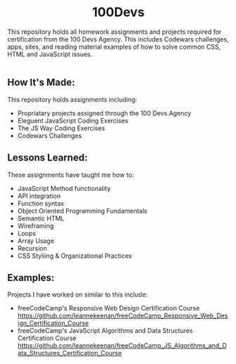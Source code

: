 <h1 align="center">100Devs</h1>

<p>
This repository holds all homework assignments and projects required for certification from the 100 Devs Agency.  This includes Codewars challenges, apps, sites, and reading material examples of how to solve common CSS, HTML and JavaScript issues.
</p>



<p align="center">
     <img src="https://th.bing.com/th/id/R.a105cee275785b831a74b4f39aa3abd9?rik=szUYQb9am6DF6Q&pid=ImgRaw&r=0" alt="">
</p>

<h2>
How It's Made:
</h2>

<p>
This repository holds assignments including:
</p>

<ul>
   <li>Propriatary projects assigned through the 100 Devs Agency</li>
   <li>Eleguent JavaScript Coding Exercises</li>
   <li>The JS Way Coding Exercises</li>
   <li>Codewars Challenges</li>
</ul>

<h2>
Lessons Learned:
</h2>

<p>
These assignments have taught me how to:
</p>

<ul>
  <li>JavaScript Method functionality</li>
  <li>API integration</li>
  <li>Function syntax</li>
  <li>Object Oriented Programming Fundamentals</li>
  <li>Semantic HTML</li>
  <li>Wireframing</li>
  <li>Loops</li>
  <li>Array Usage</li>
  <li>Recursion</li>
  <li>CSS Styliing & Organizational Practices</li>
</ul>

<h2>
Examples:
</h2>

<p>
Projects I have worked on similar to this include:
</p>

<ul>
   <li> 
	freeCodeCamp's Responsive Web Design Certification Course
     <a href="https://github.com/leannekeenan/freeCodeCamp-Responsive-Web-Design-Certification-Projects">https://github.com/leannekeenan/freeCodeCamp_Responsive_Web_Design_Certification_Course</a>
   </li>
  
  <li>
  freeCodeCamp's JavaScript Algorithms and Data Structures Certification Course
    <a href="https://github.com/leannekeenan/freeCodeCamp-JavaScript-Algorithms-and-Data-Structures-Certification-Course">https://github.com/leannekeenan/freeCodeCamp_JS_Algorithms_and_Data_Structures_Certification_Course</a>
  </li>
</ul>
